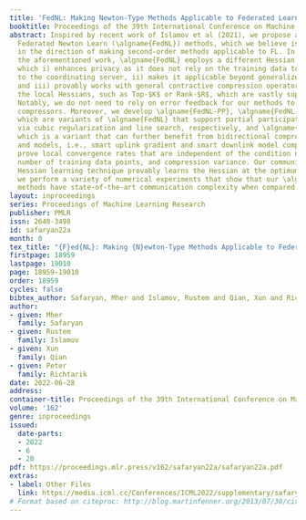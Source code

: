 ```yaml
---
title: 'FedNL: Making Newton-Type Methods Applicable to Federated Learning'
booktitle: Proceedings of the 39th International Conference on Machine Learning
abstract: Inspired by recent work of Islamov et al (2021), we propose a family of
  Federated Newton Learn (\algname{FedNL}) methods, which we believe is a marked step
  in the direction of making second-order methods applicable to FL. In contrast to
  the aforementioned work, \algname{FedNL} employs a different Hessian learning technique
  which i) enhances privacy as it does not rely on the training data to be revealed
  to the coordinating server, ii) makes it applicable beyond generalized linear models,
  and iii) provably works with general contractive compression operators for compressing
  the local Hessians, such as Top-$K$ or Rank-$R$, which are vastly superior in practice.
  Notably, we do not need to rely on error feedback for our methods to work with contractive
  compressors. Moreover, we develop \algname{FedNL-PP}, \algname{FedNL-CR} and \algname{FedNL-LS},
  which are variants of \algname{FedNL} that support partial participation, and globalization
  via cubic regularization and line search, respectively, and \algname{FedNL-BC},
  which is a variant that can further benefit from bidirectional compression of gradients
  and models, i.e., smart uplink gradient and smart downlink model compression. We
  prove local convergence rates that are independent of the condition number, the
  number of training data points, and compression variance. Our communication efficient
  Hessian learning technique provably learns the Hessian at the optimum. Finally,
  we perform a variety of numerical experiments that show that our \algname{FedNL}
  methods have state-of-the-art communication complexity when compared to key baselines.
layout: inproceedings
series: Proceedings of Machine Learning Research
publisher: PMLR
issn: 2640-3498
id: safaryan22a
month: 0
tex_title: "{F}ed{NL}: Making {N}ewton-Type Methods Applicable to Federated Learning"
firstpage: 18959
lastpage: 19010
page: 18959-19010
order: 18959
cycles: false
bibtex_author: Safaryan, Mher and Islamov, Rustem and Qian, Xun and Richtarik, Peter
author:
- given: Mher
  family: Safaryan
- given: Rustem
  family: Islamov
- given: Xun
  family: Qian
- given: Peter
  family: Richtarik
date: 2022-06-28
address:
container-title: Proceedings of the 39th International Conference on Machine Learning
volume: '162'
genre: inproceedings
issued:
  date-parts:
  - 2022
  - 6
  - 28
pdf: https://proceedings.mlr.press/v162/safaryan22a/safaryan22a.pdf
extras:
- label: Other Files
  link: https://media.icml.cc/Conferences/ICML2022/supplementary/safaryan22a-supp.zip
# Format based on citeproc: http://blog.martinfenner.org/2013/07/30/citeproc-yaml-for-bibliographies/
---
```

